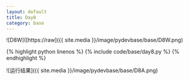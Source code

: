 ```yaml
---
layout: default
title: Day8
category: base
---
```


![D8W]([https://raw]({{ site.media }}/image/pydevbase/base/D8W.png)

{% highlight python linenos %}
{% include code/base/day8.py %}
{% endhighlight %}

![运行结果]({{ site.media }}/image/pydevbase/base/D8A.png)
